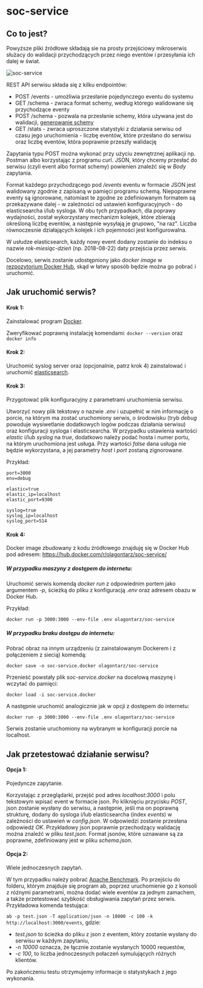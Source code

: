 # soc-service

## Co to jest?

Powyższe pliki źródłowe składają sie na prosty przejściowy mikroserwis służacy do walidacji przychodzących przez niego eventów i przesyłania ich dalej w świat. 


![soc-service](https://image.ibb.co/ewcjfz/soc_service.png)


REST API serwisu składa się z kilku endpointów:
- POST /events - umożliwia przesłanie pojedynczego eventu do systemu
- GET /schema - zwraca format schemy, według którego walidowane się przychodzące eventy
- POST /schema - pozwala na przesłanie schemy, która używana jest do walidacji, [generowanie schemy](https://github.com/olagontarz/schema-generator)
- GET /stats - zwraca uproszczone statystyki z działania serwisu od czasu jego uruchomienia - liczbę eventów, które przesłano do serwisu oraz liczbę eventów, która poprawnie przeszły walidację

Zapytania typu POST można wykonać przy użyciu zewnętrznej aplikacji np. Postman albo korzystając z programu curl. JSON, który chcemy przesłać do serwisu (czyli event albo format schemy) powienien znaleźć się w *Body* zapytania.


Format każdego przychodzącego pod */events* eventu w formacie JSON jest walidowany zgodnie z zapisaną w pamięci programu schemą. Niepoprawne eventy są ignorowane, natomiast te zgodne ze zdefiniowanym formatem są przekazywane dalej - w zależności od ustawień konfiguracyjnych - do elasticsearcha i/lub sysloga. W obu tych przypadkach, dla poprawy wydajności, został wykorzystany mechanizm kolejek, które zbierają określoną liczbę eventów, a następnie wysyłają je grupowo, "na raz". Liczba równoczesnie działających kolejek i ich pojemności jest konfigurowalna. 

W usłudze elasticsearch, każdy nowy event dodany zostanie do indeksu o nazwie *rok-miesiąc-dzień* (np. 2018-08-22) daty przejścia przez serwis.

Docelowo, serwis zostanie udostępniony jako *docker image* w [rezpozytorium Docker Hub](https://hub.docker.com/u/olagontarz/), skąd w łatwy sposób będzie można go pobrać i uruchomić.



## Jak uruchomić serwis?

#### Krok 1:
Zainstalować program [Docker](https://docs.docker.com/install/).

Zweryfikować poprawną instalację komendami:
```docker --version```
oraz
```docker info```


#### Krok 2:
Uruchomić syslog server oraz (opcjonalnie, patrz krok 4) zainstalować i uruchomić [elasticsearch](https://www.elastic.co/downloads/elasticsearch).



#### Krok 3:

Przygotować plik konfiguracyjny z parametrami uruchomienia serwisu.

Utworzyć nowy plik tekstowy o nazwie *.env* i uzupełnić w nim informację o porcie, na którym ma zostać uruchomiony serwis, o środowisku (tryb *debug* powoduje wysiwetlanie dodatkowych logów podczas działania serwisu) oraz konfiguracji sysloga i elasticsearcha. W przypadku ustawienia wartości *elastic* i/lub *syslog* na *true*, dodatkowo należy podać hosta i numer portu, na którym uruchomiona jest usługa. Przy wartości *false* dana usługa nie będzie wykorzystana, a jej parametry *host* i *port* zostaną zignorowane. 

Przykład:
```
port=3000
env=debug

elastic=true
elastic_ip=localhost
elastic_port=9300

syslog=true
syslog_ip=localhost
syslog_port=514
```


#### Krok 4:

Docker image zbudowany z kodu źródłowego znajduję się w Docker Hub pod adresem: https://hub.docker.com/r/olagontarz/soc-service/

##### W przypadku maszyny z dostępem do internetu:

Uruchomić serwis komendą *docker run* z odpowiednim portem jako argumentem *-p*, ścieżką do pliku z konfiguracją *.env* oraz adresem obazu w Docker Hub.

Przykład:
```
docker run -p 3000:3000 --env-file .env olagontarz/soc-service
```


##### W przypadku braku dostępu do internetu:

Pobrać obraz na innym urządzeniu (z zainstalowanym Dockerem i z połączeniem z siecią) komendą:
```
docker save -o soc-service.docker olagontarz/soc-service
```
Przenieść powstały plik *soc-service.docker* na docelową maszynę i wczytać do pamięci:
```
docker load -i soc-service.docker
```
A następnie uruchomić analogicznie jak w opcji z dostępem do internetu:
```
docker run -p 3000:3000 --env-file .env olagontarz/soc-service
```
Serwis zostanie uruchomiony na wybranym w konfiguracji porcie na localhost.



## Jak przetestować działanie serwisu?

#### Opcja 1:
Pojedyncze zapytanie.


Korzystając z przeglądarki, przejść pod adres *localhost:3000* i polu tekstowym wpisać event w formacie json. Po kliknięciu przycisku *POST*, json zostanie wysłany do serwisu, a następnie, jeśli ma on poprawną strukturę, dodany do sysloga i/lub elasticsearcha (index *events*) w zależności do ustawień w *config.json*. W odpowiedzi zostanie przesłana odpowiedź *OK*. Przykładowy json poprawnie przechodzący walidację można znaleźć w pliku *test.json*. Format jsonów, które uznawane są za poprawne, zdefiniowany jest w pliku *schema.json*.



#### Opcja 2:
Wiele jednoczesnych zapytań.


W tym przypadku należy pobrać [Apache Benchmark](http://httpd.apache.org/docs/current/programs/ab.html). Po przejściu do folderu, którym znajduje się program ab, poprzez uruchomienie go z konsoli z różnymi parametrami, można dodać wiele eventów za jednym zamachem, a także przetestować szybkość obsługiwania zapytań przez serwis. Przykładowa komenda testująca:


```ab -p test.json -T application/json -n 10000 -c 100 -k http://localhost:3000/events```, gdzie: 
- *test.json* to ścieżka do pliku z json z eventem, który zostanie wysłany do serwisu w każdym zapytaniu,
- *-n 10000* oznacza, że łącznie zostanie wysłanych 10000 requestów,
- *-c 100*, to liczba jednoczesnych połaczeń symulujących różnych klientów.

Po zakończeniu testu otrzymujemy informacje o statystykach z jego wykonania.

